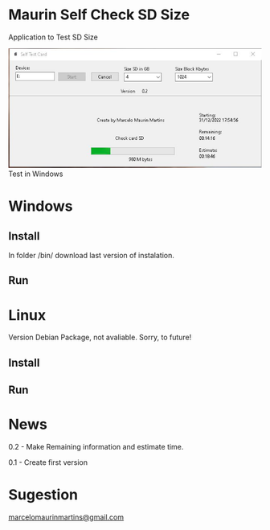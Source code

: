 # Maurin Self Check SD Size
Application to Test SD Size

<img src="https://github.com/marcelomaurin/MTestSD/blob/main/imgs/Main.JPG">
Test in Windows 



# Windows

## Install 
In folder /bin/ download last version of instalation.

## Run 


# Linux
Version Debian Package, not avaliable. Sorry, to future!

## Install 

## Run 

# News
0.2 - Make Remaining information and estimate time.

0.1 - Create first version




# Sugestion 
marcelomaurinmartins@gmail.com

